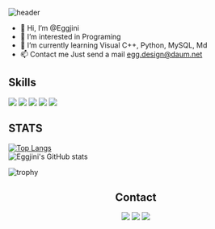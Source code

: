 ![header](https://capsule-render.vercel.app/api?type=waving&color=AFD1EF&height=200&section=header&text=Eggjini's%20GitHub&fontSize=45)
- 👋 Hi, I’m @Eggjini
- 👀 I’m interested in Programing
- 🌱 I’m currently learning Visual C++, Python, MySQL, Md
- 📫 Contact me Just send a mail <egg.design@daum.net>
## **Skills**

<img src="https://img.shields.io/badge/C++-1E2B67?style=for-the-badge&logo=C%2B%2B&logoColor=ffffff"/>  <img src="https://img.shields.io/badge/Python-3776AB?style=for-the-badge&logo=python&logoColor=ffffff"/>  <img src="https://img.shields.io/badge/Html5-E34F26?style=for-the-badge&logo=html5&logoColor=ffffff"/>  <img src="https://img.shields.io/badge/MySQL-4479A1?style=for-the-badge&logo=MySQL&logoColor=ffffff"/>   <img src="https://img.shields.io/badge/MarkDown-000000?style=for-the-badge&logo=Markdown&logoColor=ffffff"/>    

## STATS
[![Top Langs](https://github-readme-stats.vercel.app/api/top-langs/?username=Eggjini&theme=radical&layout=compact&)](https://github.com/Eggjini/github-readme-stats)  
![Eggjini's GitHub stats](https://github-readme-stats.vercel.app/api?username=Eggjini&theme=radical&show_icons=true)


![trophy](https://github-profile-trophy.vercel.app/?username=Eggjini&theme=radical)

## <center> Contact </center>
<center>
<a href="https://eggdesign.tistory.com" target="_blank"><img src="https://img.shields.io/badge/Tistory-000000?style=for-the-badge&logo=&logoColor=white"/></a> 
<a href="mailto:egg.design@daum.net" target="_blank"><img src="https://img.shields.io/badge/mail-EA4335?style=for-the-badge&logo=gmail&logoColor=white"/></a>
<a href="https://github.com/Eggjini" target="_blank"><img src="https://img.shields.io/badge/github-181717?style=for-the-badge&logo=github&logoColor=white"/></a>
